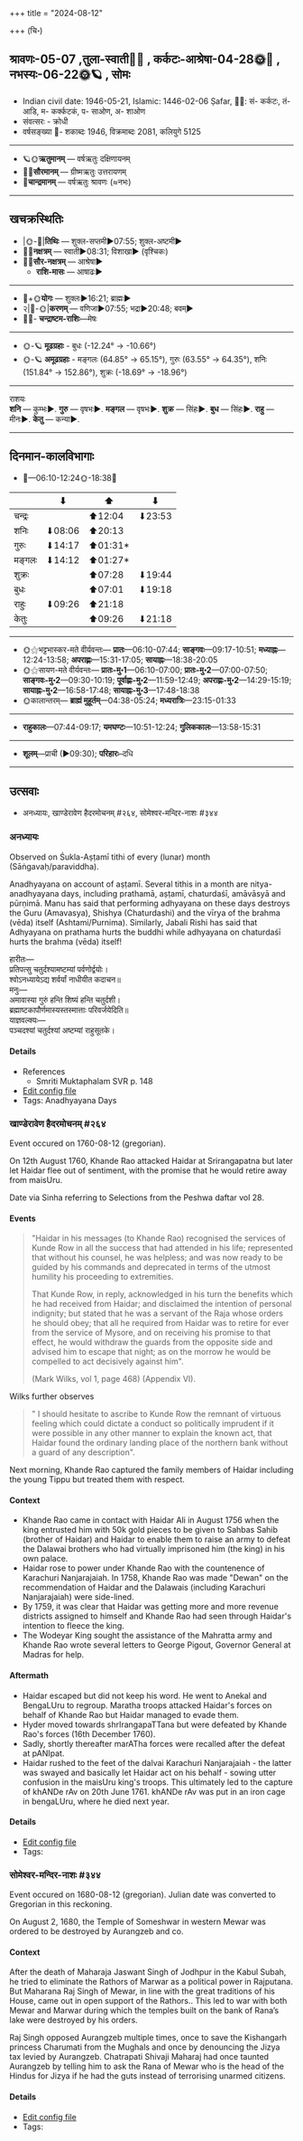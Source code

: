 +++
title = "2024-08-12"

+++
(चि॰)
## श्रावणः-05-07  ,तुला-स्वाती🌛🌌  ,  कर्कटः-आश्रेषा-04-28🌞🌌  ,  नभस्यः-06-22🌞🪐  , सोमः
- Indian civil date: 1946-05-21, Islamic: 1446-02-06 Ṣafar, 🌌🌞: सं- कर्कटः, तं- आडि, म- कर्क्कटकं, प- साओण, अ- शाओण
- संवत्सरः - क्रोधी
- वर्षसङ्ख्या 🌛- शकाब्दः 1946, विक्रमाब्दः 2081, कलियुगे 5125
___________________
- 🪐🌞**ऋतुमानम्** — वर्षऋतुः दक्षिणायनम्
- 🌌🌞**सौरमानम्** — ग्रीष्मऋतुः उत्तरायणम्
- 🌛**चान्द्रमानम्** — वर्षऋतुः श्रावणः (≈नभः)
___________________


## खचक्रस्थितिः
- |🌞-🌛|**तिथिः** — शुक्ल-सप्तमी►07:55; शुक्ल-अष्टमी►  
- 🌌🌛**नक्षत्रम्** — स्वाती►08:31; विशाखा► (वृश्चिकः)  
- 🌌🌞**सौर-नक्षत्रम्** — आश्रेषा►  
  - **राशि-मासः** — आषाढः► 
___________________
- 🌛+🌞**योगः** — शुक्लः►16:21; ब्राह्मः►  
- २|🌛-🌞|**करणम्** — वणिजा►07:55; भद्रा►20:48; बवम्►  
- 🌌🌛- **चन्द्राष्टम-राशिः**—मेषः  
___________________
- 🌞-🪐 **मूढग्रहाः** - बुधः (-12.24° → -10.66°)
- 🌞-🪐 **अमूढग्रहाः** - मङ्गलः (64.85° → 65.15°), गुरुः (63.55° → 64.35°), शनिः (151.84° → 152.86°), शुक्रः (-18.69° → -18.96°)
___________________
राशयः  
**शनि** — कुम्भः►. **गुरु** — वृषभः►. **मङ्गल** — वृषभः►. **शुक्र** — सिंहः►. **बुध** — सिंहः►. **राहु** — मीनः►. **केतु** — कन्या►. 
___________________


## दिनमान-कालविभागाः
- 🌅—06:10-12:24🌞-18:38🌇  

|      |⬇     |⬆     |⬇     |
|------|-----|-----|------|
|चन्द्रः|     |⬆12:04 |⬇23:53 |
|शनिः   |⬇08:06 |⬆20:13 |     |
|गुरुः  |⬇14:17 |⬆01:31*|     |
|मङ्गलः |⬇14:12 |⬆01:27*|     |
|शुक्रः |     |⬆07:28 |⬇19:44 |
|बुधः   |     |⬆07:01 |⬇19:18 |
|राहुः  |⬇09:26 |⬆21:18 |     |
|केतुः  |     |⬆09:26 |⬇21:18 |
___________________
- 🌞⚝भट्टभास्कर-मते वीर्यवन्तः— **प्रातः**—06:10-07:44; **साङ्गवः**—09:17-10:51; **मध्याह्नः**—12:24-13:58; **अपराह्णः**—15:31-17:05; **सायाह्नः**—18:38-20:05  
- 🌞⚝सायण-मते वीर्यवन्तः— **प्रातः-मु॰1**—06:10-07:00; **प्रातः-मु॰2**—07:00-07:50; **साङ्गवः-मु॰2**—09:30-10:19; **पूर्वाह्णः-मु॰2**—11:59-12:49; **अपराह्णः-मु॰2**—14:29-15:19; **सायाह्नः-मु॰2**—16:58-17:48; **सायाह्नः-मु॰3**—17:48-18:38  
- 🌞कालान्तरम्— **ब्राह्मं मुहूर्तम्**—04:38-05:24; **मध्यरात्रिः**—23:15-01:33  
___________________
- **राहुकालः**—07:44-09:17; **यमघण्टः**—10:51-12:24; **गुलिककालः**—13:58-15:31  
___________________
- **शूलम्**—प्राची (►09:30); **परिहारः**–दधि  
___________________

## उत्सवाः
- अनध्यायः, खाण्डेरावेण हैदरमोचनम् #२६४, सोमेश्वर-मन्दिर-नाशः #३४४
### अनध्यायः

Observed on Śukla-Aṣṭamī tithi of every (lunar) month (Sāṅgavaḥ/paraviddha). 

Anadhyayana on account of aṣṭamī. Several tithis in a month are nitya-anadhyayana days, including prathamā, aṣṭamī, chaturdaśī, amāvāsyā and pūrṇimā. Manu has said that performing adhyayana on these days destroys the Guru (Amavasya), Shishya (Chaturdashi) and the vīrya of the brahma (vēda) itself (Ashtami/Purnima). Similarly, Jabali Rishi has said that Adhyayana on prathama hurts the buddhi while adhyayana on chaturdaśī hurts the brahma (vēda) itself!

हारीतः—  
प्रतिपत्सु चतुर्दश्यामष्टम्यां पर्वणोर्द्वयोः।  
श्वोऽनध्यायेऽद्य शर्वर्यां नाधीयीत कदाचन॥  
मनुः—  
अमावास्या गुरुं हन्ति शिष्यं हन्ति चतुर्दशी।  
ब्रह्माष्टकापौर्णमास्यस्तस्मात्ताः परिवर्जयेदिति॥  
याज्ञवल्क्यः—  
पञ्चदश्यां चतुर्दश्यां अष्टम्यां राहुसूतके।



#### Details
- References
  - Smriti Muktaphalam SVR p.  148
- [Edit config file](https://github.com/jyotisham/adyatithi/blob/master/time_focus/adhyayana/lunar_month/tithi/00/08/anadhyAyaH~8.toml)
- Tags: Anadhyayana Days


### खाण्डेरावेण हैदरमोचनम् #२६४

Event occured on 1760-08-12 (gregorian). 

On 12th August 1760, Khande Rao attacked Haidar at Srirangapatna but later let Haidar flee out of sentiment, with the promise that he would retire away from maisUru.

Date via Sinha referring to Selections from the Peshwa daftar vol 28.

#### Events

> "Haidar in his messages (to Khande Rao) recognised the services of Kunde Row in all the success that had attended in his life; represented that without his counsel, he was helpless; and was now ready to be guided by his commands and deprecated in terms of the utmost humility his proceeding to extremities. 
> 
> That Kunde Row, in reply, acknowledged in his turn the benefits which he had received from Haidar; and disclaimed the intention of personal indignity; but stated that he was a servant of the Raja whose orders he should obey; that all he required from Haidar was to retire for ever from the service of Mysore, and on receiving his promise to that effect, he would withdraw the guards from the opposite side and advised him to escape that night; as on the morrow he would be compelled to act decisively against him". 
> 
> (Mark Wilks, vol 1, page 468) (Appendix VI). 

Wilks further observes 

> " I should hesitate to ascribe to Kunde Row the remnant of virtuous feeling which could dictate a conduct so politically imprudent if it were possible in any other manner to explain the known act, that Haidar found the ordinary landing place of the northern bank without a guard of any description". 

Next morning, Khande Rao captured the family members of Haidar including the young Tippu but treated them with respect.

#### Context
- Khande Rao came in contact with Haidar Ali in August 1756 when the king entrusted him with 50k gold pieces to be given to Sahbas Sahib (brother of Haidar) and Haidar to enable them to raise an army to defeat the Dalawai brothers who had virtually imprisoned him (the king) in his own palace.
- Haidar rose to power under Khande Rao with the countenence of Karachuri Nanjarajaiah. In 1758, Khande Rao was made "Dewan" on the recommendation of Haidar and the Dalawais (including Karachuri Nanjarajaiah) were side-lined.
- By 1759, it was clear that Haidar was getting more and more revenue districts assigned to himself and Khande Rao had seen through Haidar's intention to fleece the king.
- The Wodeyar King sought the assistance of the Mahratta army and Khande Rao wrote several letters to George Pigout, Governor General at Madras for help.

#### Aftermath
- Haidar escaped but did not keep his word. He went to Anekal and BengaLUru to regroup. Maratha troops attacked Haidar's forces on behalf of Khande Rao but Haidar managed to evade them. 
- Hyder moved towards shrIrangapaTTana but were defeated by Khande Rao's forces (16th December 1760). 
- Sadly, shortly thereafter marATha forces were recalled after the defeat at pANIpat. 
- Haidar rushed to the feet of the dalvai Karachuri Nanjarajaiah - the latter was swayed and basically let Haidar act on his behalf - sowing utter confusion in the maisUru king's troops. This ultimately led to the capture of khANDe rAv on 20th June 1761. khANDe rAv was put in an iron cage in bengaLUru, where he died next year.

#### Details
- [Edit config file](https://github.com/jyotisham/adyatithi/blob/master/mahApuruSha/xatra-later/gregorian/day/08/12/khANDe-rAveNa_haidara-mochanam.toml)
- Tags: 


### सोमेश्वर-मन्दिर-नाशः #३४४

Event occured on 1680-08-12 (gregorian). Julian date was converted to Gregorian in this reckoning. 

On August 2, 1680, the Temple of Someshwar in western Mewar was ordered to be destroyed by Aurangzeb and co.

#### Context
After the death of Maharaja Jaswant Singh of Jodhpur in the Kabul Subah, he tried to eliminate the Rathors of Marwar as a political power in Rajputana. But Maharana Raj Singh of Mewar, in line with the great traditions of his House, came out in open support of the Rathors.. This led to war with both Mewar and Marwar during which the temples built on the bank of Rana’s lake were destroyed by his orders. 

Raj Singh opposed Aurangzeb multiple times, once to save the Kishangarh princess Charumati from the Mughals and once by denouncing the Jizya tax levied by Aurangzeb. Chatrapati Shivaji Maharaj had once taunted Aurangzeb by telling him to ask the Rana of Mewar who is the head of the Hindus for Jizya if he had the guts instead of terrorising unarmed citizens.

#### Details
- [Edit config file](https://github.com/jyotisham/adyatithi/blob/master/mahApuruSha/xatra-later/julian/day/08/02/someshvara-mandira-nAshaH.toml)
- Tags: 



